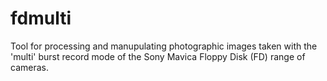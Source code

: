 # fdmulti
Tool for processing and manupulating photographic images taken with the 'multi' burst record mode of the Sony Mavica Floppy Disk (FD) range of cameras.
